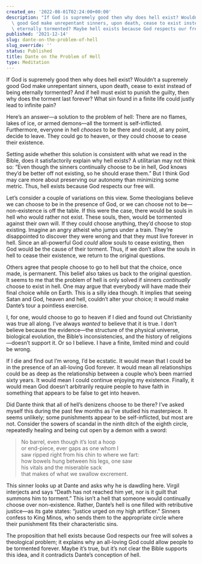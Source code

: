 ```yaml
---
created_on: '2022-08-01T02:24:00+00:00'
description: "If God is supremely good then why does hell exist? Wouldn\u2019t a supremely\
  \ good God make unrepentant sinners, upon death, cease to exist instead of being\
  \ eternally tormented? Maybe hell exists because God respects our free will."
published: '2021-12-14'
slug: dante-on-the-problem-of-hell
slug_override: ''
status: Published
title: Dante on the Problem of Hell
type: Meditation
---
```

If God is supremely good then why does hell exist? Wouldn’t a supremely good God make unrepentant sinners, upon death, cease to exist instead of being eternally tormented? And if hell must exist to punish the guilty, then why does the torment last forever? What sin found in a finite life could justly lead to infinite pain?

Here’s an answer—a solution to the problem of hell: There are no flames, lakes of ice, or armed demons—all the torment is self-inflicted. Furthermore, everyone in hell *chooses* to be there and could, at any point, decide to leave. They could go to heaven, or they could choose to cease their existence.

Setting aside whether this solution is consistent with what we read in the Bible, does it satisfactorily explain why hell exists? A utilitarian may not think so: “Even though the sinners continually choose to be in hell, God knows they’d be better off not existing, so he should erase them.” But I think God may care more about preserving our autonomy than minimizing some metric. Thus, hell exists because God respects our free will.

Let’s consider a couple of variations on this view. Some theologians believe we can choose to be in the presence of God, or we can choose not to be—non-existence is off the table. If this were the case, there would be souls in hell who would rather not exist. These souls, then, would be tormented against their own will. If they could choose anything, they’d choose to stop existing. Imagine an angry atheist who jumps under a train. They’re disappointed to discover they were wrong and that they must live forever in hell. Since an all-powerful God *could* allow souls to cease existing, then God would be the cause of their torment. Thus, if we don’t allow the souls in hell to cease their existence, we return to the original questions.

Others agree that people choose to go to hell but that the choice, once made, is permanent. This belief also takes us back to the original question. It seems to me that the problem of hell is only solved if sinners *continually* choose to exist in hell. One may argue that everybody will have made their final choice while on Earth. This is a silly idea though. It implies that seeing Satan and God, heaven and hell, couldn’t alter your choice; it would make Dante’s tour a pointless exercise.

I, for one, would choose to go to heaven if I died and found out Christianity was true all along. I’ve always *wanted* to believe that it is true. I don’t believe because the evidence—the structure of the physical universe, biological evolution, the Bible’s inconsistencies, and the history of religions—doesn’t support it. Or so I believe. I have a finite, limited mind and could be wrong.

If I die and find out I’m wrong, I’d be ecstatic. It would mean that I could be in the presence of an all-loving God forever. It would mean all relationships could be as deep as the relationship between a couple who’s been married sixty years. It would mean I could continue enjoying my existence. Finally, it would mean God doesn’t arbitrarily require people to have faith in something that appears to be false to get into heaven.

Did Dante think that all of hell’s denizens choose to be there? I’ve asked myself this during the past few months as I’ve studied his masterpiece. It seems unlikely; some punishments appear to be self-inflicted, but most are not. Consider the sowers of scandal in the ninth ditch of the eighth circle, repeatedly healing and being cut open by a demon with a sword:

> No barrel, even though it’s lost a hoop  
> or end-piece, ever gaps as one whom I  
> saw ripped right from his chin to where we fart:  
> how bowels hung between his legs, one saw  
> his vitals and the miserable sack  
> that makes of what we swallow excrement.

This sinner looks up at Dante and asks why he is dawdling here. Virgil interjects and says “Death has not reached him yet, nor is it guilt that summons him to torment.” This isn’t a hell that someone would continually choose over non-existence. Rather, Dante’s hell is one filled with retributive justice—as its gate states: “justice urged on my high artificer.” Sinners confess to King Minos, who sends them to the appropriate circle where their punishment fits their characteristic sins.

The proposition that hell exists because God respects our free will solves a theological problem; it explains why an all-loving God could allow people to be tormented forever. Maybe it’s true, but it’s not clear the Bible supports this idea, and it contradicts Dante’s conception of hell.
